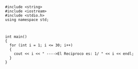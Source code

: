     #include <string>
    #include <iostream>
    #include <stdio.h>
    using namespace std;
    
    

    int main()
    {
      for (int i = 1; i <= 30; i++)
      {
        cout << i << " ---->El Reciproco es: 1/ " << i << endl;
      }
    }
